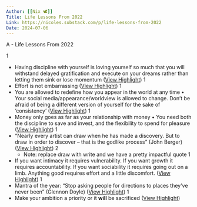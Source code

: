 ```yaml
---
Author: [[Nix 🕊]]
Title: Life Lessons From 2022
Link: https://nicoles.substack.com/p/life-lessons-from-2022
Date: 2024-07-06
---
```

A - Life Lessons From 2022

1
- Having discipline with yourself is loving yourself so much that you will withstand delayed gratification and execute on your dreams rather than letting them sink or lose momentum ([View Highlight](https://read.readwise.io/read/01gnhp62yqm1he69s5nhr33ka1))
1
- Effort is not embarrassing ([View Highlight](https://read.readwise.io/read/01gnhp6ca7rqt0hchcw5s7yhrc))
1
- You are allowed to redefine how you appear in the world at any time
  • Your social media/appearance/worldview is allowed to change. Don’t be afraid of being a different version of yourself for the sake of ‘consistency’ ([View Highlight](https://read.readwise.io/read/01gnhpegvh0xv34fg01qp6t1by))
1
- Money only goes as far as your relationship with money
  • You need both the discipline to save and invest, and the flexibility to spend for pleasure ([View Highlight](https://read.readwise.io/read/01gnhpepyjxceg4z2bwmqmzyfz))
1
- “Nearly every artist can draw when he has made a discovery. But to draw in order to discover – that is the godlike process” (John Berger) ([View Highlight](https://read.readwise.io/read/01gnhpf7jq6kpag56v1bshmab6))
2
    - Note: replace draw with write and we have a pretty impactful quote
1
- If you want intimacy it requires vulnerability. If you want growth it requires accountability. If you want sociability it requires going out on a limb. Anything good requires effort and a little discomfort. ([View Highlight](https://read.readwise.io/read/01gnhph257qfte0p3wgbwy6rxn))
1
- Mantra of the year: “Stop asking people for directions to places they’ve never been” (Glennon Doyle) ([View Highlight](https://read.readwise.io/read/01gnhph8gt4n3p516qxh6gdxw0))
1
- Make your ambition a priority or it **will** be sacrificed ([View Highlight](https://read.readwise.io/read/01gnhpj0gbbqsv7zjnmd7gry7k))
